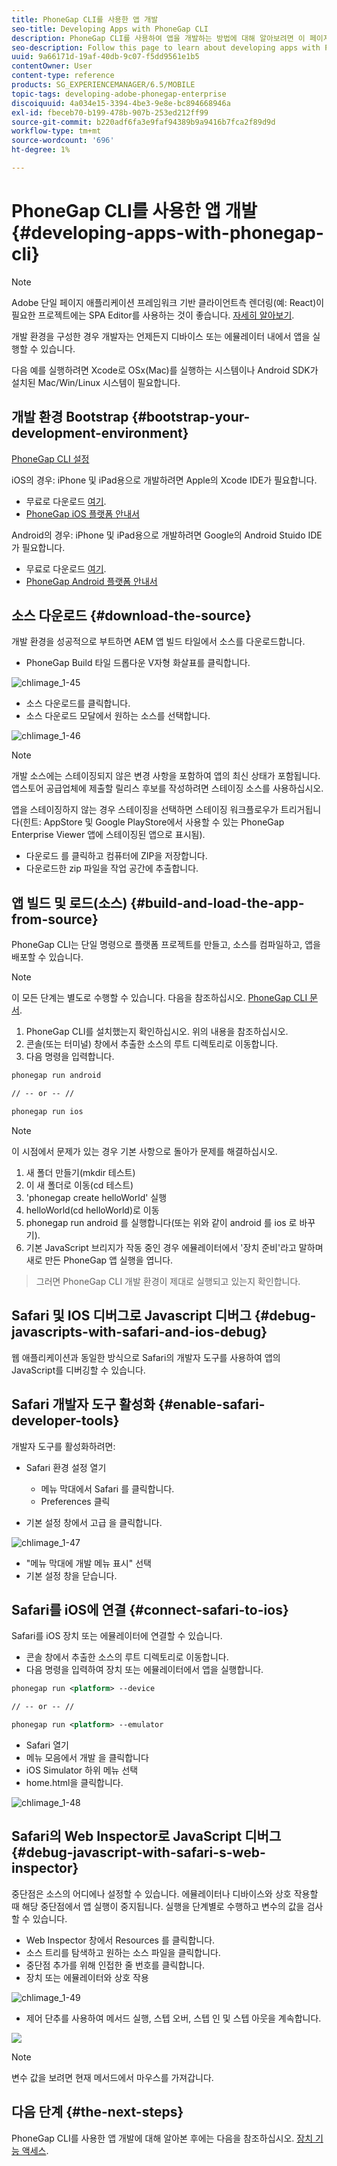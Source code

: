 ```yaml
---
title: PhoneGap CLI를 사용한 앱 개발
seo-title: Developing Apps with PhoneGap CLI
description: PhoneGap CLI를 사용하여 앱을 개발하는 방법에 대해 알아보려면 이 페이지를 따르십시오.
seo-description: Follow this page to learn about developing apps with PhoneGap CLI.
uuid: 9a66171d-19af-40db-9c07-f5dd9561e1b5
contentOwner: User
content-type: reference
products: SG_EXPERIENCEMANAGER/6.5/MOBILE
topic-tags: developing-adobe-phonegap-enterprise
discoiquuid: 4a034e15-3394-4be3-9e8e-bc894668946a
exl-id: fbeceb70-b199-478b-907b-253ed212ff99
source-git-commit: b220adf6fa3e9faf94389b9a9416b7fca2f89d9d
workflow-type: tm+mt
source-wordcount: '696'
ht-degree: 1%

---
```


# PhoneGap CLI를 사용한 앱 개발{#developing-apps-with-phonegap-cli}

>[!NOTE]
>
>Adobe 단일 페이지 애플리케이션 프레임워크 기반 클라이언트측 렌더링(예: React)이 필요한 프로젝트에는 SPA Editor를 사용하는 것이 좋습니다. [자세히 알아보기](/help/sites-developing/spa-overview.md).

개발 환경을 구성한 경우 개발자는 언제든지 디바이스 또는 에뮬레이터 내에서 앱을 실행할 수 있습니다.

다음 예를 실행하려면 Xcode로 OSx(Mac)를 실행하는 시스템이나 Android SDK가 설치된 Mac/Win/Linux 시스템이 필요합니다.

## 개발 환경 Bootstrap {#bootstrap-your-development-environment}

[PhoneGap CLI 설정](https://docs.phonegap.com/en/4.0.0/guide_cli_index.md.html#The%20Command-Line%20Interface)

iOS의 경우: iPhone 및 iPad용으로 개발하려면 Apple의 Xcode IDE가 필요합니다.

* 무료로 다운로드 [여기](https://developer.apple.com/xcode/downloads/).
* [PhoneGap iOS 플랫폼 안내서](https://docs.phonegap.com/en/4.0.0/guide_platforms_ios_index.md.html#iOS%20Platform%20Guide)

Android의 경우: iPhone 및 iPad용으로 개발하려면 Google의 Android Stuido IDE가 필요합니다.

* 무료로 다운로드 [여기](https://developer.android.com/sdk/index.html).
* [PhoneGap Android 플랫폼 안내서](https://docs.phonegap.com/en/4.0.0/guide_platforms_android_index.md.html#Android%20Platform%20Guide)

## 소스 다운로드 {#download-the-source}

개발 환경을 성공적으로 부트하면 AEM 앱 빌드 타일에서 소스를 다운로드합니다.

* PhoneGap Build 타일 드롭다운 V자형 화살표를 클릭합니다.

![chlimage_1-45](assets/chlimage_1-45.png)

* 소스 다운로드를 클릭합니다.
* 소스 다운로드 모달에서 원하는 소스를 선택합니다.

![chlimage_1-46](assets/chlimage_1-46.png)

>[!NOTE]
>
>개발 소스에는 스테이징되지 않은 변경 사항을 포함하여 앱의 최신 상태가 포함됩니다. 앱스토어 공급업체에 제출할 릴리스 후보를 작성하려면 스테이징 소스를 사용하십시오.
>
>앱을 스테이징하지 않는 경우 스테이징을 선택하면 스테이징 워크플로우가 트리거됩니다(힌트: AppStore 및 Google PlayStore에서 사용할 수 있는 PhoneGap Enterprise Viewer 앱에 스테이징된 앱으로 표시됨).

* 다운로드 를 클릭하고 컴퓨터에 ZIP을 저장합니다.
* 다운로드한 zip 파일을 작업 공간에 추출합니다.

## 앱 빌드 및 로드(소스) {#build-and-load-the-app-from-source}

PhoneGap CLI는 단일 명령으로 플랫폼 프로젝트를 만들고, 소스를 컴파일하고, 앱을 배포할 수 있습니다.

>[!NOTE]
>
>이 모든 단계는 별도로 수행할 수 있습니다. 다음을 참조하십시오. [PhoneGap CLI 문서](https://phonegap.com/blog/2014/11/13/phonegap-cli-3-6-3/).

1. PhoneGap CLI를 설치했는지 확인하십시오. 위의 내용을 참조하십시오.
1. 콘솔(또는 터미널) 창에서 추출한 소스의 루트 디렉토리로 이동합니다.
1. 다음 명령을 입력합니다.

```xml
phonegap run android

// -- or -- //

phonegap run ios
```

>[!NOTE]
>
>이 시점에서 문제가 있는 경우 기본 사항으로 돌아가 문제를 해결하십시오.
>
>1. 새 폴더 만들기(mkdir 테스트)
>1. 이 새 폴더로 이동(cd 테스트)
>1. &#39;phonegap create helloWorld&#39; 실행
>1. helloWorld(cd helloWorld)로 이동
>1. phonegap run android 를 실행합니다(또는 위와 같이 android 를 ios 로 바꾸기).
>1. 기본 JavaScript 브리지가 작동 중인 경우 에뮬레이터에서 &#39;장치 준비&#39;라고 말하며 새로 만든 PhoneGap 앱 실행을 엽니다.

>
>그러면 PhoneGap CLI 개발 환경이 제대로 실행되고 있는지 확인합니다.

## Safari 및 IOS 디버그로 Javascript 디버그 {#debug-javascripts-with-safari-and-ios-debug}

웹 애플리케이션과 동일한 방식으로 Safari의 개발자 도구를 사용하여 앱의 JavaScript를 디버깅할 수 있습니다.

## Safari 개발자 도구 활성화 {#enable-safari-developer-tools}

개발자 도구를 활성화하려면:

* Safari 환경 설정 열기

   * 메뉴 막대에서 Safari 를 클릭합니다.
   * Preferences 클릭

* 기본 설정 창에서 고급 을 클릭합니다.

![chlimage_1-47](assets/chlimage_1-47.png)

* &quot;메뉴 막대에 개발 메뉴 표시&quot; 선택
* 기본 설정 창을 닫습니다.

## Safari를 iOS에 연결 {#connect-safari-to-ios}

Safari를 iOS 장치 또는 에뮬레이터에 연결할 수 있습니다.

* 콘솔 창에서 추출한 소스의 루트 디렉토리로 이동합니다.
* 다음 명령을 입력하여 장치 또는 에뮬레이터에서 앱을 실행합니다.

```xml
phonegap run <platform> --device

// -- or -- //

phonegap run <platform> --emulator
```

* Safari 열기
* 메뉴 모음에서 개발 을 클릭합니다
* iOS Simulator 하위 메뉴 선택
* home.html을 클릭합니다.

![chlimage_1-48](assets/chlimage_1-48.png)

## Safari의 Web Inspector로 JavaScript 디버그 {#debug-javascript-with-safari-s-web-inspector}

중단점은 소스의 어디에나 설정할 수 있습니다. 에뮬레이터나 디바이스와 상호 작용할 때 해당 중단점에서 앱 실행이 중지됩니다. 실행을 단계별로 수행하고 변수의 값을 검사할 수 있습니다.

* Web Inspector 창에서 Resources 를 클릭합니다.
* 소스 트리를 탐색하고 원하는 소스 파일을 클릭합니다.
* 중단점 추가를 위해 인접한 줄 번호를 클릭합니다.
* 장치 또는 에뮬레이터와 상호 작용

![chlimage_1-49](assets/chlimage_1-49.png)

* 제어 단추를 사용하여 메서드 실행, 스텝 오버, 스텝 인 및 스텝 아웃을 계속합니다.

![](do-not-localize/chlimage_1-4.png)

>[!NOTE]
>
>변수 값을 보려면 현재 메서드에서 마우스를 가져갑니다.

## 다음 단계 {#the-next-steps}

PhoneGap CLI를 사용한 앱 개발에 대해 알아본 후에는 다음을 참조하십시오. [장치 기능 액세스](/help/mobile/phonegap-access-device-features.md).
